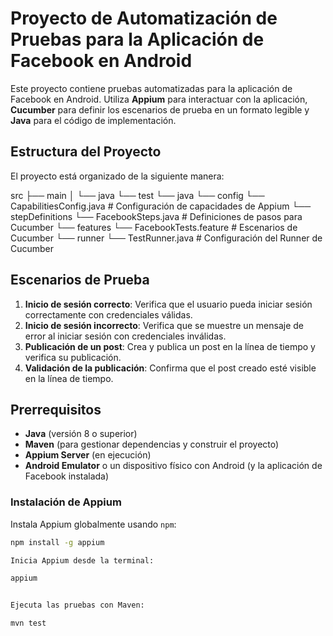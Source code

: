 
# Proyecto de Automatización de Pruebas para la Aplicación de Facebook en Android

Este proyecto contiene pruebas automatizadas para la aplicación de Facebook en Android. Utiliza **Appium** para interactuar con la aplicación, **Cucumber** para definir los escenarios de prueba en un formato legible y **Java** para el código de implementación.

## Estructura del Proyecto

El proyecto está organizado de la siguiente manera:

src ├── main │ └── java └── test └── java └── config └── CapabilitiesConfig.java # Configuración de capacidades de Appium └── stepDefinitions └── FacebookSteps.java # Definiciones de pasos para Cucumber └── features └── FacebookTests.feature # Escenarios de Cucumber └── runner └── TestRunner.java # Configuración del Runner de Cucumber

## Escenarios de Prueba

1. **Inicio de sesión correcto**: Verifica que el usuario pueda iniciar sesión correctamente con credenciales válidas.
2. **Inicio de sesión incorrecto**: Verifica que se muestre un mensaje de error al iniciar sesión con credenciales inválidas.
3. **Publicación de un post**: Crea y publica un post en la línea de tiempo y verifica su publicación.
4. **Validación de la publicación**: Confirma que el post creado esté visible en la línea de tiempo.

## Prerrequisitos

- **Java** (versión 8 o superior)
- **Maven** (para gestionar dependencias y construir el proyecto)
- **Appium Server** (en ejecución)
- **Android Emulator** o un dispositivo físico con Android (y la aplicación de Facebook instalada)

### Instalación de Appium

Instala Appium globalmente usando `npm`:
```bash
npm install -g appium

Inicia Appium desde la terminal:

appium


Ejecuta las pruebas con Maven:

mvn test
